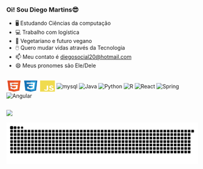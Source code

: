 ### Oi! Sou Diego Martins😎



- 🖥️ Estudando Ciências da computação
- 💻 Trabalho com logística
- 🌱 Vegetariano e futuro vegano
- 🖱️ Quero mudar vidas através da Tecnologia
- 📫 Meu contato é diegosocial20@hotmail.com
- 😄 Meus pronomes são Ele/Dele

<div style="display: inline_block"><br>
<img align="center" alt="HTML" height="30" width="40" src="https://raw.githubusercontent.com/devicons/devicon/master/icons/html5/html5-original.svg">
<img align="center" alt="CSS" height="30" width="40" src="https://raw.githubusercontent.com/devicons/devicon/master/icons/css3/css3-original.svg">  
<img align="center" alt="Js" height="30" width="40" src="https://raw.githubusercontent.com/devicons/devicon/master/icons/javascript/javascript-plain.svg"> 
<img align="center" alt="mysql" height="30" width="40" src="https://cdn.jsdelivr.net/gh/devicons/devicon/icons/mysql/mysql-plain-wordmark.svg">
<img align="center" alt="Java" height="30" width="40" src="https://cdn.jsdelivr.net/gh/devicons/devicon/icons/java/java-original-wordmark.svg">
<img align="center" alt="Python" height="30" width="40" src="https://cdn.jsdelivr.net/gh/devicons/devicon/icons/python/python-original-wordmark.svg">
<img align="center" alt="R" height="30" width="40" src="https://cdn.jsdelivr.net/gh/devicons/devicon/icons/r/r-original.svg">
<img align="center" alt="React" height="30" width="40" src="https://cdn.jsdelivr.net/gh/devicons/devicon/icons/react/react-original.svg">
<img align="center" alt="Spring" height="30" width="40" src="https://cdn.jsdelivr.net/gh/devicons/devicon/icons/spring/spring-plain-wordmark.svg">
<img align="center" alt="Angular" height="30" width="40"src="https://cdn.jsdelivr.net/gh/devicons/devicon/icons/angularjs/angularjs-original.svg">

  
</div>

##

  <a href="https://www.instagram.com/diegomartins.360/" target="_blank"><img src="https://img.shields.io/badge/Instagram-E4405F?style=for-the-badge&logo=instagram&logoColor=white" target="_blank"><a>
    
![Snake animation](https://github.com/Mohotrisk/Mohotrisk/blob/output/github-contribution-grid-snake.svg)
  
  <div>
  
